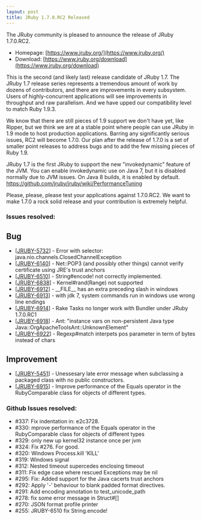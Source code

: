 ```yaml
---
layout: post
title: JRuby 1.7.0.RC2 Released
---
```

The JRuby community is pleased to announce the release of JRuby 1.7.0.RC2.

- Homepage: [https://www.jruby.org/](https://www.jruby.org/)
- Download: [https://www.jruby.org/download](https://www.jruby.org/download)

This is the second (and likely last) release candidate of JRuby 1.7. The JRuby 1.7 release series represents a tremendous amount of work by dozens of contributors, and there are improvements in every subsystem. Users of highly-concurrent applications will see improvements in throughput and raw parallelism. And we have upped our compatibility level to match Ruby 1.9.3.

We know that there are still pieces of 1.9 support we don't have yet, like Ripper, but we think we are at a stable point where people can use JRuby in 1.9 mode to host production applications.  Barring any significantly serious issues, RC2 will become 1.7.0.  Our plan after the release of 1.7.0 is a set of smaller point releases to address bugs and to add the few missing pieces of Ruby 1.9.

JRuby 1.7 is the first JRuby to support the new "invokedynamic" feature of the JVM. You can enable invokedynamic use on Java 7, but it is disabled normally due to JVM issues. On Java 8 builds, it is enabled by default. https://github.com/jruby/jruby/wiki/PerformanceTuning

Please, please, please test your applications against 1.7.0.RC2.  We want to make 1.7.0 a rock solid release and your contribution is extremely helpful.

### Issues resolved:

<h2>        Bug
</h2>
<ul>
<li>[<a href='https://jira.codehaus.org/browse/JRUBY-5732'>JRUBY-5732</a>] -         Error with selector: java.nio.channels.ClosedChannelException
</li>
<li>[<a href='https://jira.codehaus.org/browse/JRUBY-6140'>JRUBY-6140</a>] -         Net::POP3 (and possibly other things) cannot verify certificate using JRE&#39;s trust anchors
</li>
<li>[<a href='https://jira.codehaus.org/browse/JRUBY-6510'>JRUBY-6510</a>] -         String#encode! not correctly implemented.
</li>
<li>[<a href='https://jira.codehaus.org/browse/JRUBY-6838'>JRUBY-6838</a>] -         Kernel#rand(Range) not supported
</li>
<li>[<a href='https://jira.codehaus.org/browse/JRUBY-6912'>JRUBY-6912</a>] -         __FILE__ has an extra preceding slash in windows
</li>
<li>[<a href='https://jira.codehaus.org/browse/JRUBY-6913'>JRUBY-6913</a>] -         with jdk 7, system commands run in windows use wrong line endings
</li>
<li>[<a href='https://jira.codehaus.org/browse/JRUBY-6914'>JRUBY-6914</a>] -         Rake Tasks no longer work with Bundler under JRuby 1.7.0.RC1
</li>
<li>[<a href='https://jira.codehaus.org/browse/JRUBY-6918'>JRUBY-6918</a>] -         Ant: &quot;instance vars on non-persistent Java type Java::OrgApacheToolsAnt::UnknownElement&quot;
</li>
<li>[<a href='https://jira.codehaus.org/browse/JRUBY-6922'>JRUBY-6922</a>] -         Regexp#match interpets pos parameter in term of bytes instead of chars
</li>
</ul>
            
<h2>        Improvement
</h2>
<ul>
<li>[<a href='https://jira.codehaus.org/browse/JRUBY-5451'>JRUBY-5451</a>] -         Unessesary late error message when subclassing a packaged class with no public constructors. 
</li>
<li>[<a href='https://jira.codehaus.org/browse/JRUBY-6915'>JRUBY-6915</a>] -         Improve performance of the Equals operator in the RubyComparable class for objects of different types.
</li>
</ul>

### Github Issues resolved: 

- #337: Fix indentation in: e2c3728.
- #330: mprove performance of the Equals operator in the RubyComparable class for objects of different types
- #329: only new up kernel32 instance once per jvm
- #324: Fix #276. For good.
- #320: Windows Process.kill 'KILL'
- #319: Windows signal
- #312: Nested timeout supercedes enclosing timeout
- #311: Fix edge case where rescued Exceptions may be nil
- #295: Fix: Added support for the Java cacerts trust anchors 
- #292: Apply '-' behaviour to blank padded format directives.
- #291: Add encoding annotation to test_unicode_path
- #278: fix some error message in Struct#\[\]
- #270: JSON format profile printer
- #255: JRUBY-6510 fix String.encode!
